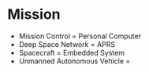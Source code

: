 Mission
==

- Mission Control = Personal Computer
- Deep Space Network = APRS
- Spacecraft = Embedded System
- Unmanned Autonomous Vehicle = 